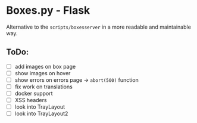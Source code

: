 # Boxes.py - Flask

Alternative to the `scripts/boxesserver` in a more readable and maintainable way.

## ToDo:

* [ ] add images on box page
* [ ] show images on hover
* [ ] show errors on errors page -> `abort(500)` function
* [ ] fix work on translations
* [ ] docker support
* [ ] XSS headers
* [ ] look into TrayLayout
* [ ] look into TrayLayout2